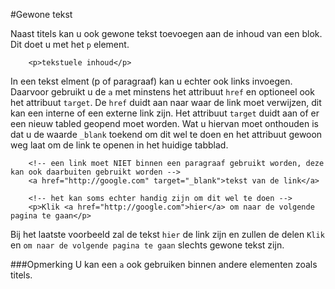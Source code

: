 #Gewone tekst

Naast titels kan u ook gewone tekst toevoegen aan de inhoud van een blok. Dit doet u met het `p` element.
```
    <p>tekstuele inhoud</p>
```

In een tekst elment (p of paragraaf) kan u echter ook links invoegen. Daarvoor gebruikt u de `a` met minstens het attribuut `href` en optioneel ook het attribuut `target`. De `href` duidt aan naar waar de link moet verwijzen, dit kan een interne of een externe link zijn. Het attribuut `target` duidt aan of er een nieuw tabled geopend moet worden. Wat u hiervan moet onthouden is dat u de waarde `_blank` toekend om dit wel te doen en het attribuut gewoon weg laat om de link te openen in het huidige tabblad.

```
    <!-- een link moet NIET binnen een paragraaf gebruikt worden, deze kan ook daarbuiten gebruikt worden -->
    <a href="http://google.com" target="_blank">tekst van de link</a>

    <!-- het kan soms echter handig zijn om dit wel te doen -->
    <p>Klik <a href="http://google.com">hier</a> om naar de volgende pagina te gaan</p>
```
Bij het laatste voorbeeld zal de tekst `hier` de link zijn en zullen de delen `Klik` en `om naar de volgende pagina te gaan` slechts gewone tekst zijn.

###Opmerking
U kan een `a` ook gebruiken binnen andere elementen zoals titels.
